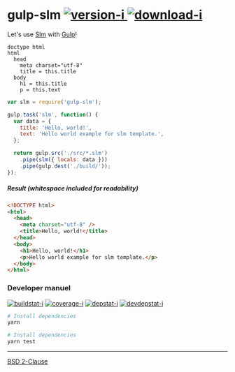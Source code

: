 gulp-slm [![version-i] ![download-i]][npm]
========

Let's use [Slm] with [Gulp]!

```slim
doctype html
html
  head
    meta charset="utf-8"
    title = this.title
  body
    h1 = this.title
    p = this.text
```

```javascript
var slm = require('gulp-slm');

gulp.task('slm', function() {
  var data = {
    title: 'Hello, world!',
    text: 'Hello world example for slm template.',
  };

  return gulp.src('./src/*.slm')
    .pipe(slm({ locals: data }))
    .pipe(gulp.dest('./build/'));
});
```

##### Result *(whitespace included for readability)*

```html
<!DOCTYPE html>
<html>
  <head>
    <meta charset="utf-8" />
    <title>Hello, world!</title>
  </head>
  <body>
    <h1>Hello, world!</h1>
    <p>Hello world example for slm template.</p>
  </body>
</html>
```

### Developer manuel

[![buildstat-i]][travis]
[![coverage-i]][coveralls]
[![depstat-i]][david]
[![devdepstat-i]][david]

```bash
# Install dependencies
yarn

# Install dependencies
yarn test
```

--------

[BSD 2-Clause](LICENSE)

[Slm]:          https://github.com/slm-lang/slm
[Gulp]:         https://gulpjs.com/
[npm]:          https://npmjs.org/package/gulp-slm
[travis]:       https://travis-ci.org/simnalamburt/gulp-slm
[coveralls]:    https://coveralls.io/r/simnalamburt/gulp-slm
[david]:        https://david-dm.org/simnalamburt/gulp-slm

[version-i]:    https://img.shields.io/npm/v/gulp-slm.svg?style=flat
[download-i]:   https://img.shields.io/npm/dm/gulp-slm.svg?style=flat
[buildstat-i]:  https://img.shields.io/travis/simnalamburt/gulp-slm/master.svg?style=flat
[coverage-i]:   https://img.shields.io/coveralls/simnalamburt/gulp-slm.svg?style=flat
[depstat-i]:    https://david-dm.org/simnalamburt/gulp-slm.svg?style=flat
[devdepstat-i]: https://david-dm.org/simnalamburt/gulp-slm/dev-status.svg?style=flat

